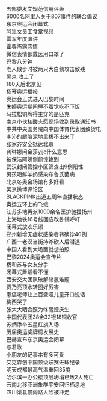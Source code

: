 五部委发文规范信用评级  
6000名阿里人关于807事件的联合倡议  
东京奥运会闭幕式  
阿里女员工食堂视频  
雷军年度演讲  
霍尊陈露恋情  
微信表情都戴医用口罩了  
巴黎八分钟  
老人散步时被两只大白鹅攻击致残  
吴京 收工了  
180天后北京见  
杨幂奥运播报  
奥运会正式进入巴黎时间  
朱婷奥运期间睡不着觉吃不下饭  
马拉松铜牌得主穿的是匹克  
南京小伙核酸志愿现场收到录取通知书  
中共中央国务院向中国体育代表团致贺电  
李沁的腿陷泥地里拔不出来了  
张家齐安全抵达北京  
龚琳娜问金莎yjjc什么意思  
被保洁阿姨侧颜惊艳到  
武汉封闭管控小区筛查出9例阳性  
男孩喝鲜羊奶感染布鲁氏菌病  
北京冬奥会场馆有多好看  
吴京微博评论区  
BLACKPINK出道五周年直播状态  
奥运五环上的飞蛾  
江苏多地再派1000余名医护驰援扬州  
上海地铁16号线回应改卧铺呼吁  
闭幕式放欢乐颂  
郑州新增无症状感染者转确诊40例  
广西一老汉当街持斧砍人后潜逃  
中国人看到大场面就想拍照  
巴黎2024奥运会宣传片  
杨和苏与女友分手  
闭幕式舞蹈看不懂  
西安交大团队破解储氢难题  
贾乃亮顶水转圈好厉害  
患癌老师让上百聋哑儿童开口说话  
梅西哭了  
张大大晒合照为佟丽娅庆生  
中国代表团38金32银18铜收官  
苏炳添举五星红旗入场  
历届奥运奖牌榜发展史  
巴赫宣布东京奥运会闭幕  
与君歌  
小朋友的记事本有多可爱  
艾克森创中国顶级联赛进球纪录  
明天成都最高气温重回35度  
哈尔滨一办公楼顶层坍塌已致2人死亡  
云南北移亚洲象群平安回归栖息地  
四川渠县暴雨路人险被冲走  
